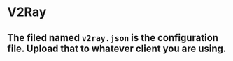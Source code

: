 # V2Ray

## The filed named `v2ray.json` is the configuration file. Upload that to whatever client you are using. 
